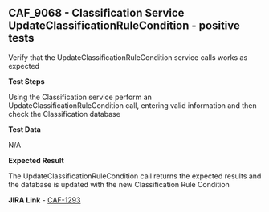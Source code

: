 ## CAF_9068 - Classification Service UpdateClassificationRuleCondition - positive tests ##

Verify that the UpdateClassificationRuleCondition service calls works as expected

**Test Steps**

Using the Classification service perform an UpdateClassificationRuleCondition call, entering valid information and then check the Classification database

**Test Data**

N/A

**Expected Result**

The UpdateClassificationRuleCondition call returns the expected results and the database is updated with the new Classification Rule Condition

**JIRA Link** - [CAF-1293](https://jira.autonomy.com/browse/CAF-1293)


